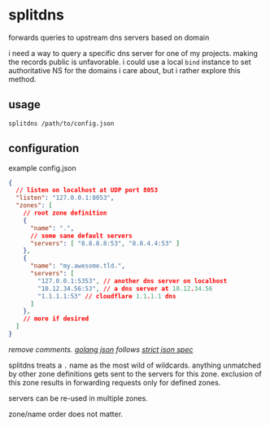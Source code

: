 # splitdns

forwards queries to upstream dns servers based on domain

i need a way to query a specific dns server for one of my projects.
making the records public is unfavorable. i could use a local `bind` instance to
set authoritative NS for the domains i care about, but i rather explore this
method.

## usage

```shell
splitdns /path/to/config.json
```

## configuration

example config.json

```json
{
  // listen on localhost at UDP port 8053
  "listen": "127.0.0.1:8053",
  "zones": [
    // root zone definition
    {
      "name": ".",
      // some sane default servers
      "servers": [ "8.8.8.8:53", "8.8.4.4:53" ]
    },
    {
      "name": "my.awesome.tld.",
      "servers": [
        "127.0.0.1:5353", // another dns server on localhost
        "10.12.34.56:53", // a dns server at 10.12.34.56
        "1.1.1.1:53" // cloudflare 1.1.1.1 dns
      ]
    },
    // more if desired
  ]
}
```

*remove comments. [golang json][go-json] follows [strict json spec][rfc7159]*

splitdns treats a `.` name as the most wild of wildcards. anything unmatched by
other zone definitions gets sent to the servers for this zone.
exclusion of this zone results in forwarding requests only for defined zones.

servers can be re-used in multiple zones.

zone/name order does not matter.

[go-json]: https://pkg.go.dev/encoding/json
[rfc7159]: https://www.ietf.org/rfc/rfc7159.txt
